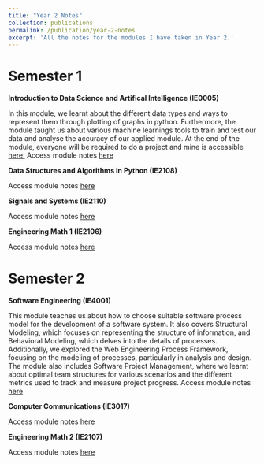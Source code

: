```yaml
---
title: "Year 2 Notes"
collection: publications
permalink: /publication/year-2-notes
excerpt: 'All the notes for the modules I have taken in Year 2.'
---
```


Semester 1
=====

**Introduction to Data Science and Artifical Intelligence (IE0005)**

In this module, we learnt about the different data types and ways to represent them through plotting of graphs in python. Furthermore, the module taught us about various machine learnings tools to train and test our data and analyse the accuracy of our applied module. At the end of the module, everyone will be required to do a project and mine is accessible [here.](https://h-wenxuan.github.io/aboutme/portfolio/cardiovascularprediction/)
Access module notes [here](https://h-wenxuan.github.io/aboutme/files/IE0005Notes.pdf)

**Data Structures and Algorithms in Python (IE2108)**


Access module notes [here](https://h-wenxuan.github.io/aboutme/files/IE2108Notes.pdf)

**Signals and Systems (IE2110)**


Access module notes [here](https://h-wenxuan.github.io/aboutme/files/IE2110Notes.pdf)

**Engineering Math 1 (IE2106)**


Access module notes [here](https://h-wenxuan.github.io/aboutme/files/IE2106Notes.pdf)


Semester 2
=====

**Software Engineering (IE4001)**

This module teaches us about how to choose suitable software process model for the development of a software system. It also covers Structural Modeling, which focuses on representing the structure of information, and Behavioral Modeling, which delves into the details of processes. Additionally, we explored the Web Engineering Process Framework, focusing on the modeling of processes, particularly in analysis and design. The module also includes Software Project Management, where we learnt about optimal team structures for various scenarios and the different metrics used to track and measure project progress. Access module notes [here](https://h-wenxuan.github.io/aboutme/files/SoftwareEngineeringNotes.pdf)

**Computer Communications (IE3017)**


Access module notes [here](https://h-wenxuan.github.io/aboutme/files/ComputerCommNotes-compressed.pdf)

**Engineering Math 2 (IE2107)**


Access module notes [here](https://h-wenxuan.github.io/aboutme/files/EngineeringMath2Notes.pdf)

